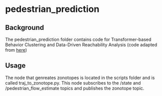 # pedestrian_prediction

## Background

The pedestrian_prediction folder contains code for Transformer-based Behavior Clustering and Data-Driven Reachability Analysis (code adapted from [here](https://github.com/kfragkedaki/Pedestrian_Project))

## Usage

The node that genreates zonotopes is located in the scripts folder and is called traj_to_zonotope.py. This node subscribes to the /state and /pedestrian_flow_estimate topics and publishes the zonotope topic.
